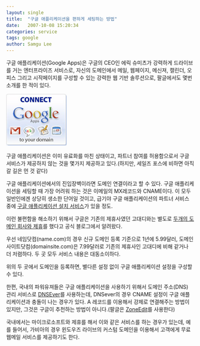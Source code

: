```yaml
---
layout: single
title:  "구글 애플리케이션을 편하게 세팅하는 방법"
date:   2007-10-08 15:20:34
categories: service
tags: google
author: Samgu Lee
---
```

구글 애플리케이션(Google Apps)은 구글의 CEO인 에릭 슈미츠가 강력하게 드라이브를 거는 엔터프라이즈 서비스로, 자신의 도메인에서 메일, 웹페이지, 메신져, 캘린더, 오피스 그리고 시작페이지를 구성할 수 있는 강력한 웹 기반 솔루션으로, 팔글에서도 몇번 소개를 한 적이 있다.

![구글과 제휴한 도메인 회사의 설명](/assets/google-apps-partnership-with-domain-corp.jpg)

구글 애플리케이션은 이미 유료화를 마친 상태이고, 파트너 참여를 허용함으로서 구글 서비스가 제공하지 않는 것을 몇가지 제공하고 있다.(하지만, 세일즈 포스에 비하면 아직 갈 길은 먼 것 같다)

구글 애플리케이션에서의 진입장벽이라면 도메인 연결이라고 할 수 있다. 구글 애플리케이션을 세팅할 때 가장 어려워 하는 것은 이메일의 MX레코드와 CNAME이다. 이 모두 일반인에겐 상당히 생소한 단어일 것이고, 급기야 구글 애플리케이션의 파트너 서비스 중에 [구글 애플리케이션 설치 서비스](http://www.google.com/enterprise/gallery/apps/smallbiz_services.html)가 있을 정도.

이런 불편함을 해소하기 위해서 구글은 기존의 제휴사였던 고대디와는 별도로 [두개의 도메인 회사와 제휴](http://googleenterprise.blogspot.com/2007/10/new-program-for-domain-registrars-web.html)를 했다고 공식 블로그에서 알려왔다.

우선 네임닷컴(name.com)의 경우 신규 도메인 등록 기준으로 1년에 5.99달러, 도메인사이트닷컴(domainsite.com)은 7.99달러로 기존의 제휴사인 고대디에 비해 같거나 더 저렴하다. 두 곳 모두 서비스 내용은 대동소이하다.

위의 두 곳에서 도메인을 등록하면, 별다른 설정 없이 구글 애플리케이션 설정을 구성할 수 있다.

한편, 국내의 파워유져들은 구글 애플리케이션을 사용하기 위해서 도메인 주소(DNS) 관리 서비스로 [DNSEver](http://www.dnsever.com)를 사용하는데, DNSever의 경우 CNAME 설정이 구글 애플리케이션과 충돌이 나는 경우가 있다. A 레코드를 이용해서 강제로 연결해주는 방법이 있지만, 그것은 구글이 추천하는 방법이 아니다.(팔글은 [ZoneEdit](http://www.zoneedit.com)를 사용한다)

국내에서는 마이크로소프트와 제휴를 해서 이와 같은 서비스를 하는 경우가 있는데, 예를 들어서, 가비아의 경우 윈도우즈 라이브의 커스텀 도메인을 이용해서 고객에게 무료 웹메일 서비스를 제공하기도 한다.

